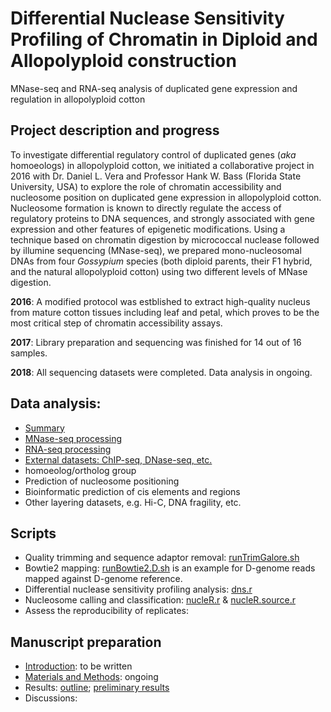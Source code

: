 # Differential Nuclease Sensitivity Profiling of Chromatin in Diploid and Allopolyploid construction

MNase-seq and RNA-seq analysis of duplicated gene expression and regulation in allopolyploid cotton

## Project description and progress

To investigate differential regulatory control of duplicated genes (*aka* homoeologs) in allopolyploid cotton, we initiated a collaborative project in 2016 with Dr. Daniel L. Vera and Professor Hank W. Bass (Florida State University, USA) to explore the role of chromatin accessibility and nucleosome position on duplicated gene expression in allopolyploid cotton. Nucleosome formation is known to directly regulate the access of regulatory proteins to DNA sequences, and strongly associated with gene expression and other features of epigenetic modifications. Using a technique based on chromatin digestion by micrococcal nuclease followed by illumine sequencing (MNase-seq), we prepared mono-nucleosomal DNAs from four *Gossypium* species (both diploid parents, their F1 hybrid, and the natural allopolyploid cotton) using two different levels of MNase digestion.

**2016**: A modified protocol was estblished to extract high-quality nucleus from mature cotton tissues including leaf and petal, which proves to be the most critical step of chromatin accessibility assays. 

**2017**: Library preparation and sequencing was finished for 14 out of 16 samples. 

**2018**: All sequencing datasets were completed. Data analysis in ongoing.

## Data analysis:

- [Summary](dataAnalysis.md)
- [MNase-seq processing](DA_diffMNase-seq.md)
- [RNA-seq processing](DA_RNAseq.md)
- [External datasets: ChIP-seq, DNase-seq, etc.](DA_otherDatasets.md)
- homoeolog/ortholog group
- Prediction of nucleosome positioning
- Bioinformatic prediction of cis elements and regions
- Other layering datasets, e.g. Hi-C, DNA fragility, etc.

## Scripts

- Quality trimming and sequence adaptor removal: [runTrimGalore.sh](runTrimGalore.sh)
- Bowtie2 mapping: [runBowtie2.D.sh](runBowtie2.D.sh) is an example for D-genome reads mapped against D-genome reference.
- Differential nuclease sensitivity profiling analysis: [dns.r](dns.r)
- Nucleosome calling and classification: [nucleR.r](nucleR.r) & [nucleR.source.r](nucleR.source.r)
- Assess the reproducibility of replicates: 


## Manuscript preparation

- [Introduction](introduction.md): to be written
- [Materials and Methods](methods.md): ongoing
- Results: [outline](results.md); [preliminary results](results_preliminary.md)
- Discussions:

